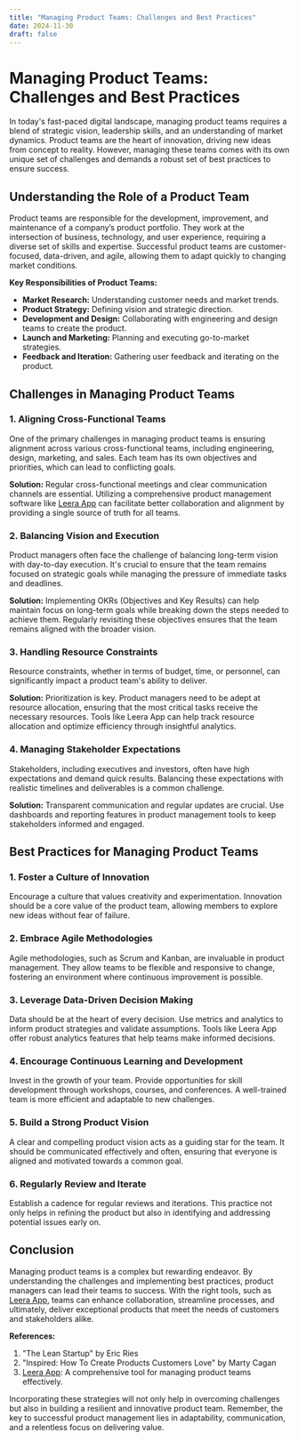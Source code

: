 ```yaml
---
title: "Managing Product Teams: Challenges and Best Practices"
date: 2024-11-30
draft: false
---
```

# Managing Product Teams: Challenges and Best Practices

In today's fast-paced digital landscape, managing product teams requires a blend of strategic vision, leadership skills, and an understanding of market dynamics. Product teams are the heart of innovation, driving new ideas from concept to reality. However, managing these teams comes with its own unique set of challenges and demands a robust set of best practices to ensure success.

## Understanding the Role of a Product Team

Product teams are responsible for the development, improvement, and maintenance of a company’s product portfolio. They work at the intersection of business, technology, and user experience, requiring a diverse set of skills and expertise. Successful product teams are customer-focused, data-driven, and agile, allowing them to adapt quickly to changing market conditions.

**Key Responsibilities of Product Teams:**

- **Market Research:** Understanding customer needs and market trends.
- **Product Strategy:** Defining vision and strategic direction.
- **Development and Design:** Collaborating with engineering and design teams to create the product.
- **Launch and Marketing:** Planning and executing go-to-market strategies.
- **Feedback and Iteration:** Gathering user feedback and iterating on the product.

## Challenges in Managing Product Teams

### 1. Aligning Cross-Functional Teams

One of the primary challenges in managing product teams is ensuring alignment across various cross-functional teams, including engineering, design, marketing, and sales. Each team has its own objectives and priorities, which can lead to conflicting goals.

**Solution:** Regular cross-functional meetings and clear communication channels are essential. Utilizing a comprehensive product management software like [Leera App](https://leera.app) can facilitate better collaboration and alignment by providing a single source of truth for all teams.

### 2. Balancing Vision and Execution

Product managers often face the challenge of balancing long-term vision with day-to-day execution. It's crucial to ensure that the team remains focused on strategic goals while managing the pressure of immediate tasks and deadlines.

**Solution:** Implementing OKRs (Objectives and Key Results) can help maintain focus on long-term goals while breaking down the steps needed to achieve them. Regularly revisiting these objectives ensures that the team remains aligned with the broader vision.

### 3. Handling Resource Constraints

Resource constraints, whether in terms of budget, time, or personnel, can significantly impact a product team's ability to deliver.

**Solution:** Prioritization is key. Product managers need to be adept at resource allocation, ensuring that the most critical tasks receive the necessary resources. Tools like Leera App can help track resource allocation and optimize efficiency through insightful analytics.

### 4. Managing Stakeholder Expectations

Stakeholders, including executives and investors, often have high expectations and demand quick results. Balancing these expectations with realistic timelines and deliverables is a common challenge.

**Solution:** Transparent communication and regular updates are crucial. Use dashboards and reporting features in product management tools to keep stakeholders informed and engaged.

## Best Practices for Managing Product Teams

### 1. Foster a Culture of Innovation

Encourage a culture that values creativity and experimentation. Innovation should be a core value of the product team, allowing members to explore new ideas without fear of failure.

### 2. Embrace Agile Methodologies

Agile methodologies, such as Scrum and Kanban, are invaluable in product management. They allow teams to be flexible and responsive to change, fostering an environment where continuous improvement is possible.

### 3. Leverage Data-Driven Decision Making

Data should be at the heart of every decision. Use metrics and analytics to inform product strategies and validate assumptions. Tools like Leera App offer robust analytics features that help teams make informed decisions.

### 4. Encourage Continuous Learning and Development

Invest in the growth of your team. Provide opportunities for skill development through workshops, courses, and conferences. A well-trained team is more efficient and adaptable to new challenges.

### 5. Build a Strong Product Vision

A clear and compelling product vision acts as a guiding star for the team. It should be communicated effectively and often, ensuring that everyone is aligned and motivated towards a common goal.

### 6. Regularly Review and Iterate

Establish a cadence for regular reviews and iterations. This practice not only helps in refining the product but also in identifying and addressing potential issues early on.

## Conclusion

Managing product teams is a complex but rewarding endeavor. By understanding the challenges and implementing best practices, product managers can lead their teams to success. With the right tools, such as [Leera App](https://leera.app), teams can enhance collaboration, streamline processes, and ultimately, deliver exceptional products that meet the needs of customers and stakeholders alike.

**References:**
1. "The Lean Startup" by Eric Ries
2. "Inspired: How To Create Products Customers Love" by Marty Cagan
3. [Leera App](https://leera.app): A comprehensive tool for managing product teams effectively.

Incorporating these strategies will not only help in overcoming challenges but also in building a resilient and innovative product team. Remember, the key to successful product management lies in adaptability, communication, and a relentless focus on delivering value.